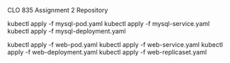 CLO 835 Assignment 2 Repository

kubectl apply -f mysql-pod.yaml
kubectl apply -f mysql-service.yaml
kubectl apply -f mysql-deployment.yaml

kubectl apply -f web-pod.yaml
kubectl apply -f web-service.yaml
kubectl apply -f web-deployment.yaml
kubectl apply -f web-replicaset.yaml


